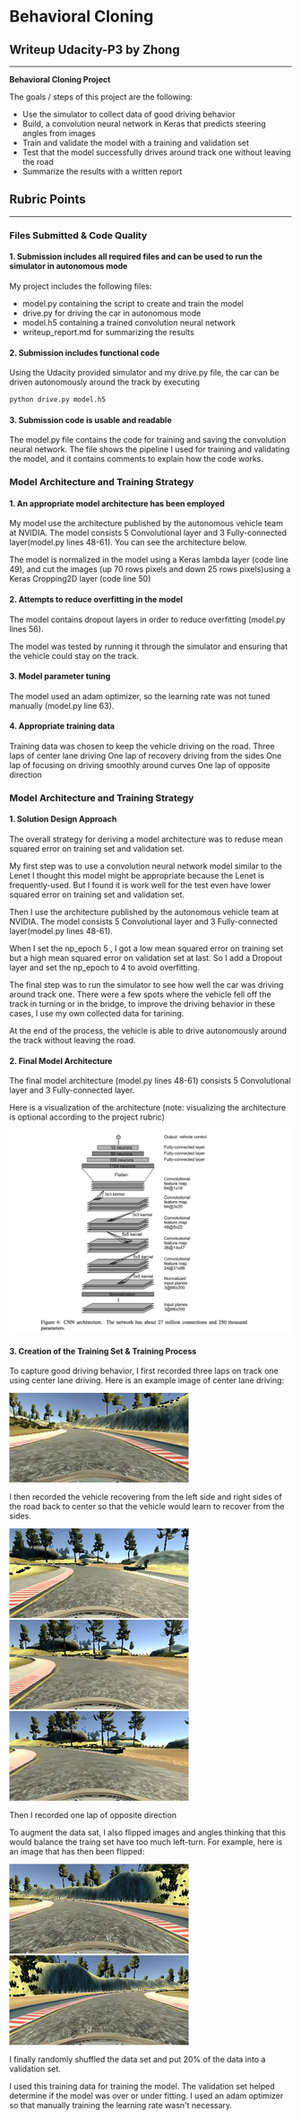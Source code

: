 # **Behavioral Cloning** 

## Writeup Udacity-P3 by Zhong

---

**Behavioral Cloning Project**

The goals / steps of this project are the following:
* Use the simulator to collect data of good driving behavior
* Build, a convolution neural network in Keras that predicts steering angles from images
* Train and validate the model with a training and validation set
* Test that the model successfully drives around track one without leaving the road
* Summarize the results with a written report


[//]: # (Image References)

[image1]: ./examples/CNN_architecture_by_NAVIDA.png "CNN_architecture_by_NAVIDA"
[image2]: ./examples/center_2018_07_21_20_36_36_108.jpg "center_2018_07_21_20_36_36_108"
[image3]: ./examples/center_2018_07_21_20_39_00_838.jpg "Recovery Image"
[image4]: ./examples/center_2018_07_21_20_39_01_847.jpg "Recovery Image"
[image5]: ./examples/center_2018_07_21_20_39_02_264.jpg "Recovery Image"
[image6]: ./examples/center-2017-02-06-16-20-04-855.jpg "Normal Image"
[image7]: ./examples/center-2017-02-06-16-20-04-855-flipped.jpg "Flipped Image"

## Rubric Points
---
### Files Submitted & Code Quality

#### 1. Submission includes all required files and can be used to run the simulator in autonomous mode

My project includes the following files:
* model.py containing the script to create and train the model
* drive.py for driving the car in autonomous mode
* model.h5 containing a trained convolution neural network 
* writeup_report.md for summarizing the results

#### 2. Submission includes functional code
Using the Udacity provided simulator and my drive.py file, the car can be driven autonomously around the track by executing 
```sh
python drive.py model.h5
```

#### 3. Submission code is usable and readable

The model.py file contains the code for training and saving the convolution neural network. The file shows the pipeline I used for training and validating the model, and it contains comments to explain how the code works.

### Model Architecture and Training Strategy

#### 1. An appropriate model architecture has been employed

My model use the architecture published by the autonomous vehicle team at NVIDIA. The model consists 5 Convolutional layer and 3 Fully-connected layer(model.py lines 48-61). You can see the architecture below.

The model is normalized in the model using a Keras lambda layer (code line 49), and cut the images (up 70 rows pixels and down 25 rows pixels)using a Keras Cropping2D layer (code line 50)


#### 2. Attempts to reduce overfitting in the model

The model contains dropout layers in order to reduce overfitting (model.py lines 56). 

The model was tested by running it through the simulator and ensuring that the vehicle could stay on the track.

#### 3. Model parameter tuning

The model used an adam optimizer, so the learning rate was not tuned manually (model.py line 63).

#### 4. Appropriate training data

Training data was chosen to keep the vehicle driving on the road.
Three laps of center lane driving 
One lap of recovery driving from the sides
One lap of focusing on driving smoothly around curves
One lap of opposite direction


### Model Architecture and Training Strategy

#### 1. Solution Design Approach

The overall strategy for deriving a model architecture was to reduse mean squared error on training set and validation set.

My first step was to use a convolution neural network model similar to the Lenet I thought this model might be appropriate because the Lenet is frequently-used. But I found it is work well for the test even have lower squared error on training set and validation set.

Then I use the architecture published by the autonomous vehicle team at NVIDIA. The model consists 5 Convolutional layer and 3 Fully-connected layer(model.py lines 48-61). 

When I set the np_epoch 5 , I got a low mean squared error on training set but a high mean squared error on validation set at last. So I add a Dropout layer and set the np_epoch to 4 to avoid overfitting.

The final step was to run the simulator to see how well the car was driving around track one. There were a few spots where the vehicle fell off the track in turning or in the bridge, to improve the driving behavior in these cases, I use my own collected data for tarining.

At the end of the process, the vehicle is able to drive autonomously around the track without leaving the road.

#### 2. Final Model Architecture

The final model architecture (model.py lines 48-61) consists 5 Convolutional layer and 3 Fully-connected layer.

Here is a visualization of the architecture (note: visualizing the architecture is optional according to the project rubric)

![alt text][image1]

#### 3. Creation of the Training Set & Training Process

To capture good driving behavior, I first recorded three laps on track one using center lane driving. Here is an example image of center lane driving:

![alt text][image2]

I then recorded the vehicle recovering from the left side and right sides of the road back to center so that the vehicle would learn to recover from the sides. 

![alt text][image3]
![alt text][image4]
![alt text][image5]

Then I recorded one lap of opposite direction

To augment the data sat, I also flipped images and angles thinking that this would balance the traing set have too much left-turn. For example, here is an image that has then been flipped:

![alt text][image6]
![alt text][image7]


I finally randomly shuffled the data set and put 20% of the data into a validation set. 

I used this training data for training the model. The validation set helped determine if the model was over or under fitting. I used an adam optimizer so that manually training the learning rate wasn't necessary.
